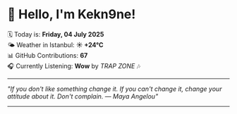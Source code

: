 # 👋 Hello, I'm Kekn9ne!

🗓️ Today is: **Friday, 04 July 2025**  
🌤️ Weather in Istanbul: **☀️   +24°C**  
📊 GitHub Contributions: **67**  
🎧 Currently Listening: **Wow** by *TRAP ZONE* 🎶

---

_"If you don't like something change it. If you can't change it, change your attitude about it. Don't complain. — *Maya Angelou*"_

---
